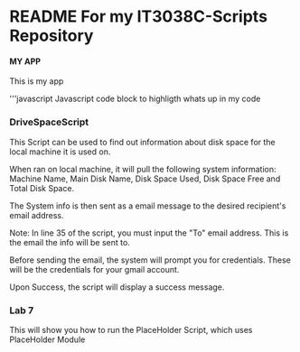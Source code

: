 # README For my IT3038C-Scripts Repository

#### MY APP


This is my app

'''javascript
Javascript code block to highligth whats up in my code

### DriveSpaceScript


This Script can be used to find out information about disk space for the local machine it is used on.

When ran on local machine, it will pull the following system information: Machine Name, Main Disk Name, Disk Space Used, Disk Space Free and Total Disk Space.

The System info is then sent as a email message to the desired recipient's email address.

Note: In line 35 of the script, you must input the "To" email address. This is the email the info will be sent to.

Before sending the email, the system will prompt you for credentials. These will be the credentials for your gmail account.

Upon Success, the script will display a success message.

### Lab 7


This will show you how to run the PlaceHolder Script, which uses PlaceHolder Module
